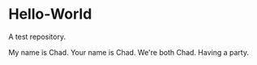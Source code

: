 # Hello-World
A test repository.

My name is Chad. Your name is Chad. We're both Chad. Having a party.
